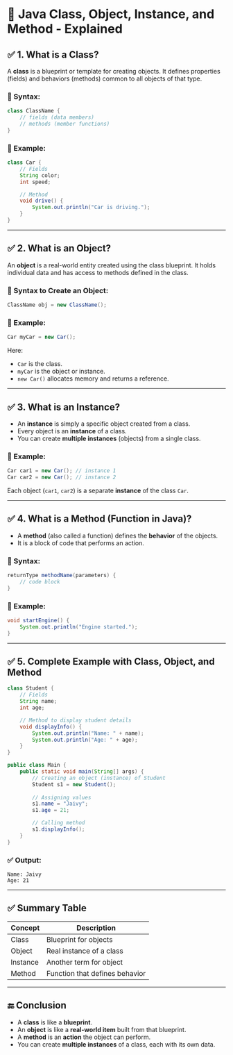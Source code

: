 
# 📘 Java Class, Object, Instance, and Method - Explained

## ✅ 1. What is a Class?

A **class** is a blueprint or template for creating objects. It defines properties (fields) and behaviors (methods) common to all objects of that type.

### 🔹 Syntax:
```java
class ClassName {
    // fields (data members)
    // methods (member functions)
}
```

### 📌 Example:
```java
class Car {
    // Fields
    String color;
    int speed;

    // Method
    void drive() {
        System.out.println("Car is driving.");
    }
}
```

---

## ✅ 2. What is an Object?

An **object** is a real-world entity created using the class blueprint. It holds individual data and has access to methods defined in the class.

### 🔹 Syntax to Create an Object:
```java
ClassName obj = new ClassName();
```

### 📌 Example:
```java
Car myCar = new Car();
```

Here:
- `Car` is the class.
- `myCar` is the object or instance.
- `new Car()` allocates memory and returns a reference.

---

## ✅ 3. What is an Instance?

- An **instance** is simply a specific object created from a class.
- Every object is an **instance** of a class.
- You can create **multiple instances** (objects) from a single class.

### 📌 Example:
```java
Car car1 = new Car(); // instance 1
Car car2 = new Car(); // instance 2
```

Each object (`car1`, `car2`) is a separate **instance** of the class `Car`.

---

## ✅ 4. What is a Method (Function in Java)?

- A **method** (also called a function) defines the **behavior** of the objects.
- It is a block of code that performs an action.

### 🔹 Syntax:
```java
returnType methodName(parameters) {
    // code block
}
```

### 📌 Example:
```java
void startEngine() {
    System.out.println("Engine started.");
}
```

---

## ✅ 5. Complete Example with Class, Object, and Method

```java
class Student {
    // Fields
    String name;
    int age;

    // Method to display student details
    void displayInfo() {
        System.out.println("Name: " + name);
        System.out.println("Age: " + age);
    }
}

public class Main {
    public static void main(String[] args) {
        // Creating an object (instance) of Student
        Student s1 = new Student();
        
        // Assigning values
        s1.name = "Jaivy";
        s1.age = 21;

        // Calling method
        s1.displayInfo();
    }
}
```

### ✅ Output:
```
Name: Jaivy
Age: 21
```

---

## ✅ Summary Table

| Concept  | Description                   |
|----------|-------------------------------|
| Class    | Blueprint for objects         |
| Object   | Real instance of a class      |
| Instance | Another term for object       |
| Method   | Function that defines behavior|

---

## 🔚 Conclusion

- A **class** is like a **blueprint**.
- An **object** is like a **real-world item** built from that blueprint.
- A **method** is an **action** the object can perform.
- You can create **multiple instances** of a class, each with its own data.
